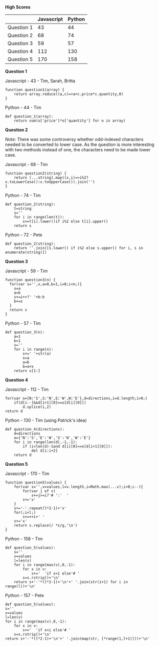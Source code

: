__High Scores__

|            | Javascript |   Python   |
| ---------- | ---------- | ---------- |
| Question 1 |    43      |    44      |
| Question 2 |    68      |    74      |
| Question 3 |    59      |    57      |
| Question 4 |    112     |    130     |
| Question 5 |    170     |    158     |


__Question 1__

Javascript - 43 - Tim, Sarah, Britta

    function question1(array) {
        return array.reduce((a,c)=>a+c.price*c.quantity,0)
    }


Python - 44 - Tim

    def question_1(array):
        return sum(o['price']*o['quantity'] for o in array)



__Question 2__

_Note_: There was some controversy whether odd-indexed characters needed to be converted to lower case.
As the question is more interesting with two methods instead of one, the characters need to be made lower case.


Javascript - 68 - Tim

    function question2(string) {
        return [...string].map((x,i)=>i%2?x.toLowerCase():x.toUpperCase()).join('')
    }


Python - 74 - Tim

    def question_2(string):
        t=string
        s=''
        for i in range(len(t)):
            s+=t[i].lower()if i%2 else t[i].upper()
        return s


Python - 72 - Pete

    def question_2(string):
        return ''.join([s.lower() if i%2 else s.upper() for i, s in enumerate(string)])



__Question 3__

Javascript - 59 - Tim

    function question3(n) {
      for(var s='',x,a=0,b=1,i=0;i<n;){
        x=a
        a=b
        s+=i++?' '+b:b
        b+=x
      }
      return s
    }


Python - 57 - Tim

    def question_3(n):
        a=1
        b=1
        s=''
        for i in range(n):
            s+=' '+str(a)
            x=a
            a=b
            b=a+x
        return s[1:]



__Question 4__

Javascript - 112 - Tim

    for(var o={N:'S',S:'N',E:'W',W:'E'},d=directions,i=d.length;i>0;)
        if(d[i--]&&d[i+1][0]==o[d[i][0]])
            d.splice(i,2)
    return d


Python - 130 - Tim (using Patrick's idea)

    def question_4(directions):
        d=directions
        o={'N':'S','E':'W','S':'N','W':'E'}
        for i in range(len(d),-1,-1):
            if (i<len(d)-1and d[i][0]==o[d[i+1][0]]):
                del d[i:i+2]
        return d


__Question 5__

Javascript - 170 - Tim

    function question5(values) {
        for(var s='',v=values,l=v.length,i=Math.max(...v);i>0;i--){
            for(var j of v)
                s+=j>=i?'# ':'  '
            s+='x'
        }
        s+='-'.repeat(l*2-1)+'x'
        for(;i<l;)
            s+=++i+' '
        s+='x'
        return s.replace(/ *x/g,'\n')
    }


Python - 158 - Tim

    def question_5(values):
        s=''
        v=values
        l=len(v)
        for i in range(max(v),0,-1):
            for x in v:
                s+='  'if x<i else'# '
            s=s.rstrip()+'\n'
        return s+'-'*(l*2-1)+'\n'+' '.join(str(i+1) for i in range(l))+'\n'


Python - 157 - Pete

    def question_5(values):
    s=''
    v=values
    l=len(v)
    for i in range(max(v),0,-1):
        for x in v:
            s+='  'if x<i else'# '
        s=s.rstrip()+'\n'
    return s+'-'*(l*2-1)+'\n'+' '.join(map(str, [*range(1,l+1)]))+'\n'
    



